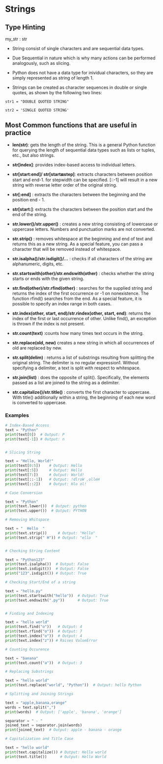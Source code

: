 # Strings 

## Type Hinting 

my_str : str

- String consist of single characters and are sequential data types.

- Due Sequential in nature  which is why many actions can be performed analogously, such as slicing.

- Python does not have a data type for inividual characters, so they are simply represented as string of length 1.

- Strings can be created as character sequences in double or single quotes, as shown by the following two lines:

`str1 = "DOUBLE QUOTED STRING"`

`str2 = 'SINGLE QUOTED STRING'`


## Most Common functions that are useful in practice

- **len(str)**: gets the length of the string. This is a general Python function for querying the length of sequential data types such as lists or tuples, etc., but also strings.


- **str[index]**: provides index-based access to individual letters.
- **str[start:end]/ str[start:end:step]**: extracts characters between position start and end-1. for stepwidth can be specified. [::-1] will result in a new string with reverse letter order of the original string.
- **str[:end]** : extracts the characters between the beginning and the position end - 1.
- **str[start:]**: extracts the characters between the position start and the end of the string.
- **str.lower()/str.upper()** : creates a new string consisting of lowercase or uppercase letters. Numbers and punctuation marks are not converted.
- **str.strip()** : removes whitespace at the beginning and end of text and returns this as a new string. As a special feature, you can pass a character that will be removed instead of whitespace.
- **str.isalpha()/str.isdigit()/...** :  checks if all characters of the string are alphanumeric, digits, etc.
- **str.startswith(other)/str.endswith(other)** : checks whether the string starts or ends with the given string.
- **str.find(other)/str.rfind(other)** : searches for the supplied string and returns the index of the first occurrence or -1 on nonexistence. The function rfind() searches from the end. As a special feature, it is possible to specify an index range in both cases.
- **str.index(other, start, end)/str.rindex(other, start, end)**: returns the index of the first or last occurrence of other. Unlike find(), an exception is thrown if the index is not present.
- **str.count(text)** :counts how many times text occurs in the string.
- **str.replace(old, new)** creates a new string in which all occurrences of old are replaced by new.
- **str.split(delim)** : returns a list of substrings resulting from splitting the original string. The delimiter is no regular expression1. Without specifying a delimiter, a text is split with respect to whitespace.
- **str.join(list)** :  does the opposite of split(). Specifically, the elements passed as a list are joined to the string as a delimiter.
- **str.capitalize()/str.title()** : converts the first character to uppercase. With title() additionally within a string, the beginning
of each new word is converted to uppercase.


### Examples 

```python
# Index-Based Access
text = "Python"
print(text[0])  # Output: P
print(text[-1]) # Output: n


# Slicing String

text = "Hello, World!"
print(text[0:5])    # Output: Hello
print(text[:5])     # Output: Hello
print(text[7:])     # Output: World!
print(text[::-1])   # Output: !dlroW ,olleH
print(text[::2])    # Output: Hlo ol!

# Case Conversion

text = "Python"
print(text.lower())  # Output: python
print(text.upper())  # Output: PYTHON

# Removing Whitspace

text = "  Hello  "
print(text.strip())     # Output: "Hello"
print(text.strip(" H")) # Output: "ello  "


# Checking String Content

text = "Python123"
print(text.isalpha())  # Output: False
print(text.isdigit())  # Output: False
print("123".isdigit()) # Output: True

# Checking Start/End of a string 

text = "hello.py"
print(text.startswith("hello"))  # Output: True
print(text.endswith(".py"))      # Output: True


# Finding and Indexing 

text = "hello world"
print(text.find("o"))   # Output: 4
print(text.rfind("o"))  # Output: 7
print(text.index("o"))  # Output: 4
print(text.index("z")) # Raises ValueError

# Counting Occurence

text = "banana"
print(text.count("a"))  # Output: 3

# Replacing Substrings

text = "hello world"
print(text.replace("world", "Python"))  # Output: hello Python

# Splitting and Joining Strings

text = "apple,banana,orange"
words = text.split(",")
print(words)  # Output: ['apple', 'banana', 'orange']

separator = " - "
joined_text = separator.join(words)
print(joined_text)  # Output: apple - banana - orange

# Capitalization and Title Case 

text = "hello world"
print(text.capitalize()) # Output: Hello world
print(text.title())      # Output: Hello World

```

